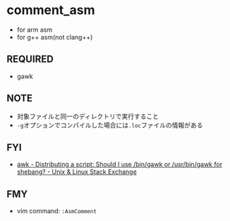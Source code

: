# comment_asm

* for arm asm
* for g++ asm(not clang++)

## REQUIRED
* gawk

## NOTE
* 対象ファイルと同一のディレクトリで実行すること
* `-g`オプションでコンパイルした場合には`.loc`ファイルの情報がある

## FYI
* [awk \- Distributing a script: Should I use /bin/gawk or /usr/bin/gawk for shebang? \- Unix & Linux Stack Exchange]( https://unix.stackexchange.com/questions/97141/distributing-a-script-should-i-use-bin-gawk-or-usr-bin-gawk-for-shebang )

## FMY
* vim command: `:AsmComment`
